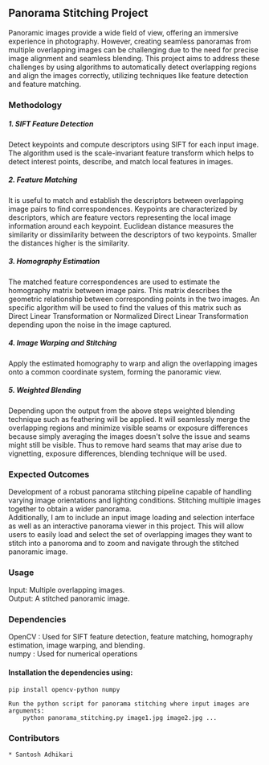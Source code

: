 ## Panorama Stitching Project
Panoramic images provide a wide field of view, offering an immersive experience in photography. However, creating seamless panoramas from multiple overlapping images can be challenging due to the need for precise image alignment and seamless blending. This project aims to address these challenges by using algorithms to automatically detect overlapping regions and align the images correctly, utilizing techniques like feature detection and feature matching.

### Methodology

##### 1. SIFT Feature Detection
Detect keypoints and compute descriptors using SIFT for each input image. The algorithm used is the scale-invariant feature transform which helps to detect interest points, describe, and match local features in images. 

##### 2. Feature Matching
It is useful to match and establish the descriptors between overlapping image pairs to find correspondences. Keypoints are characterized by descriptors, which are feature vectors representing the local image information around each keypoint. Euclidean distance measures the similarity or dissimilarity between the descriptors of two keypoints. Smaller the distances higher is the similarity.

##### 3. Homography Estimation
The matched feature correspondences are used to estimate the homography matrix between image pairs. This matrix describes the geometric relationship between corresponding points in the two images. An specific algorithm will be used to find the values of this matrix such as Direct Linear Transformation or Normalized Direct Linear Transformation depending upon the noise in the image captured.

##### 4. Image Warping and Stitching
Apply the estimated homography to warp and align the overlapping images onto a common coordinate system, forming the panoramic view.

##### 5. Weighted Blending
Depending upon the output from the above steps weighted blending technique such as feathering will be applied. It will seamlessly merge the overlapping regions and minimize visible seams or exposure differences because simply averaging the images doesn't solve the issue and seams might still be visible. Thus to remove hard seams that may arise due to vignetting, exposure differences, blending technique will be used.

### Expected Outcomes
Development of a robust panorama stitching pipeline capable of handling varying image orientations and lighting conditions.
Stitching multiple images together to obtain a wider panorama. <br>
Additionally, I am to include an input image loading and selection interface as well as an interactive panorama viewer in this project. This will allow users to easily load and select the set of overlapping images they want to stitch into a panoroma and to zoom and navigate through the stitched panoramic image.

### Usage
Input: Multiple overlapping images. <br>
Output: A stitched panoramic image.

### Dependencies
OpenCV : Used for SIFT feature detection, feature matching, homography estimation, image warping, and blending. <br>
numpy : Used for numerical operations

#### Installation the dependencies using:    
    pip install opencv-python numpy

    Run the python script for panorama stitching where input images are arguments:
        python panorama_stitching.py image1.jpg image2.jpg ...

### Contributors
    * Santosh Adhikari


